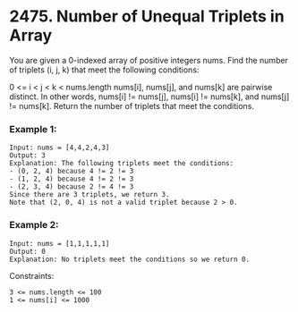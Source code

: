 # 2475. Number of Unequal Triplets in Array


You are given a 0-indexed array of positive integers nums. Find the number of triplets (i, j, k) that meet the following conditions:

0 <= i < j < k < nums.length
nums[i], nums[j], and nums[k] are pairwise distinct.
In other words, nums[i] != nums[j], nums[i] != nums[k], and nums[j] != nums[k].
Return the number of triplets that meet the conditions.

 

### Example 1:
```
Input: nums = [4,4,2,4,3]
Output: 3
Explanation: The following triplets meet the conditions:
- (0, 2, 4) because 4 != 2 != 3
- (1, 2, 4) because 4 != 2 != 3
- (2, 3, 4) because 2 != 4 != 3
Since there are 3 triplets, we return 3.
Note that (2, 0, 4) is not a valid triplet because 2 > 0.
```

### Example 2:
```
Input: nums = [1,1,1,1,1]
Output: 0
Explanation: No triplets meet the conditions so we return 0.
 ```

Constraints:
```
3 <= nums.length <= 100
1 <= nums[i] <= 1000
```